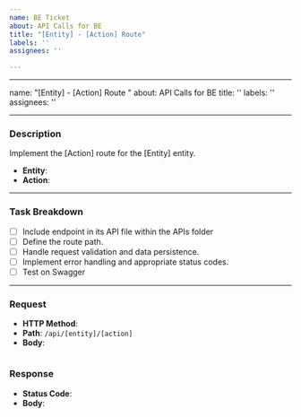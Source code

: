 ```yaml
---
name: BE Ticket
about: API Calls for BE
title: "[Entity] - [Action] Route"
labels: ''
assignees: ''

---
```


---
name: "[Entity] - [Action] Route  "
about: API Calls for BE
title: ''
labels: ''
assignees: ''

---

### **Description**
Implement the [Action] route for the [Entity] entity.
- **Entity**:
- **Action**:

---
### **Task Breakdown**
- [ ] Include endpoint in its API file within the APIs folder
- [ ] Define the route path.
- [ ] Handle request validation and data persistence.
- [ ] Implement error handling and appropriate status codes.
- [ ] Test on Swagger

---
### **Request**
- **HTTP Method**:
- **Path**: `/api/[entity]/[action]`
- **Body**:
```
 ```
### **Response**
- **Status Code**:
- **Body**:
```
 ```
